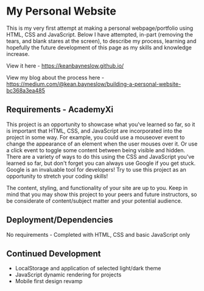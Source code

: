 # My Personal Website

This is my very first attempt at making a personal webpage/portfolio using HTML, CSS and JavaScript. Below I have attempted, in-part (removing the tears, and blank stares at the screen), to describe my process, learning and hopefully the future development of this page as my skills and knowledge increase. 

View it here - https://keanbayneslow.github.io/

View my blog about the process here - https://medium.com/@kean.bayneslow/building-a-personal-website-bc368a3ea485

## Requirements - AcademyXi

This project is an opportunity to showcase what you've learned so far, so it is important that HTML, CSS, and JavaScript are incorporated into the project in some way. For example, you could use a mouseover event to change the appearance of an element when the user mouses over it. Or use a click event to toggle some content between being visible and hidden. There are a variety of ways to do this using the CSS and JavaScript you've learned so far, but don't forget you can always use Google if you get stuck. Google is an invaluable tool for developers! Try to use this project as an opportunity to stretch your coding skills!

The content, styling, and functionality of your site are up to you. Keep in mind that you may show this project to your peers and future instructors, so be considerate of content/subject matter and your potential audience.

## Deployment/Dependencies

No requirements - Completed with HTML, CSS and basic JavaScript only

## Continued Development

- LocalStorage and application of selected light/dark theme
- JavaScript dynamic rendering for projects
- Mobile first design revamp
